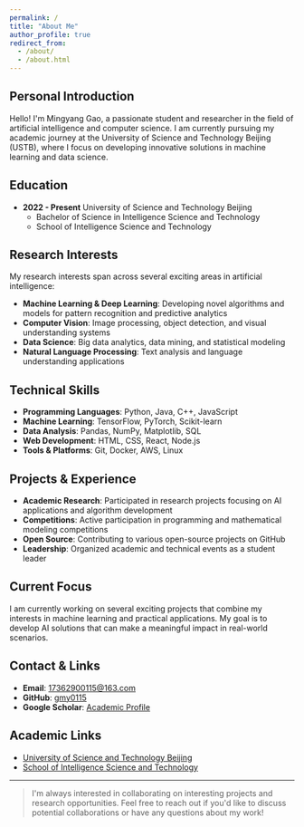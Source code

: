 ```yaml
---
permalink: /
title: "About Me"
author_profile: true
redirect_from:
  - /about/
  - /about.html
---
```


## Personal Introduction

Hello! I'm Mingyang Gao, a passionate student and researcher in the field of artificial intelligence and computer science. I am currently pursuing my academic journey at the University of Science and Technology Beijing (USTB), where I focus on developing innovative solutions in machine learning and data science.

## Education

- **2022 - Present** University of Science and Technology Beijing
  - Bachelor of Science in Intelligence Science and Technology
  - School of Intelligence Science and Technology

## Research Interests

My research interests span across several exciting areas in artificial intelligence:

- **Machine Learning & Deep Learning**: Developing novel algorithms and models for pattern recognition and predictive analytics
- **Computer Vision**: Image processing, object detection, and visual understanding systems
- **Data Science**: Big data analytics, data mining, and statistical modeling
- **Natural Language Processing**: Text analysis and language understanding applications

## Technical Skills

- **Programming Languages**: Python, Java, C++, JavaScript
- **Machine Learning**: TensorFlow, PyTorch, Scikit-learn
- **Data Analysis**: Pandas, NumPy, Matplotlib, SQL
- **Web Development**: HTML, CSS, React, Node.js
- **Tools & Platforms**: Git, Docker, AWS, Linux

## Projects & Experience

- **Academic Research**: Participated in research projects focusing on AI applications and algorithm development
- **Competitions**: Active participation in programming and mathematical modeling competitions
- **Open Source**: Contributing to various open-source projects on GitHub
- **Leadership**: Organized academic and technical events as a student leader

## Current Focus

I am currently working on several exciting projects that combine my interests in machine learning and practical applications. My goal is to develop AI solutions that can make a meaningful impact in real-world scenarios.

## Contact & Links

- **Email**: 17362900115@163.com
- **GitHub**: [gmy0115](https://github.com/gmy0115)
- **Google Scholar**: [Academic Profile](https://scholar.google.com.hk/citations?user=DPLwm6oAAAAJ&hl=zh-CN)

## Academic Links

- [University of Science and Technology Beijing](https://www.ustb.edu.cn/)
- [School of Intelligence Science and Technology](https://ai.ustb.edu.cn/)

---

> I'm always interested in collaborating on interesting projects and research opportunities. Feel free to reach out if you'd like to discuss potential collaborations or have any questions about my work!
